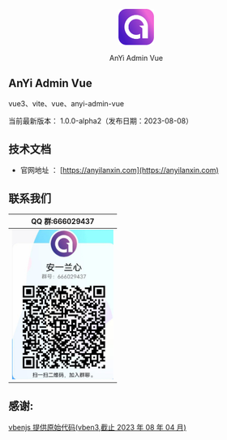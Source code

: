 <p align="center">
	<a href="https://anyilanxin.com"><img src="./docs/images/logo.png" width="14%"></a>
</p>
<p align="center">
AnYi Admin Vue
</p>

## AnYi Admin Vue

vue3、vite、vue、anyi-admin-vue

当前最新版本： 1.0.0-alpha2（发布日期：2023-08-08）

## 技术文档

- 官网地址 ： [https://anyilanxin.com](https://anyilanxin.com)

## 联系我们

| QQ 群:666029437                                    |
| -------------------------------------------------- |
| <img src="./docs/images/qq_group.jpg" width="200"> |

## 感谢:

[vbenjs 提供原始代码(vben3,截止 2023 年 08 年 04 月)](https://github.com/vbenjs/vben3)
